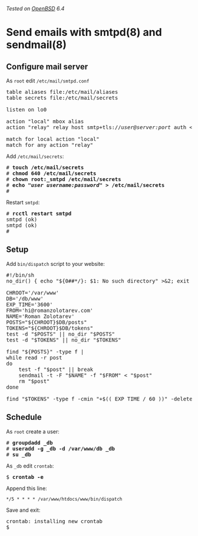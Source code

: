 _Tested on [OpenBSD](/openbsd/) 6.4_

# Send emails with smtpd(8) and sendmail(8)

## Configure mail server

As `root` edit `/etc/mail/smtpd.conf`

<pre>
table aliases file:/etc/mail/aliases
table secrets file:/etc/mail/secrets

listen on lo0

action "local" mbox alias <aliases>
action "relay" relay host smtp+tls://<i>user@server:port</i> auth &lt;secrets&gt;

match for local action "local"
match for any action "relay"
</pre>

Add `/etc/mail/secrets`:

<pre>
# <b>touch /etc/mail/secrets</b>
# <b>chmod 640 /etc/mail/secrets</b>
# <b>chown root:_smtpd /etc/mail/secrets</b>
# <b>echo "<i>user username:password</i>" &gt; /etc/mail/secrets</b>
#
</pre>

Restart `smtpd`:

<pre>
# <b>rcctl restart smtpd</b>
smtpd (ok)
smtpd (ok)
#
</pre>

## Setup

Add `bin/dispatch` script to your website:

<pre>
#!/bin/sh
no_dir() { echo "${0##*/}: $1: No such directory" &gt;&2; exit 2; }

CHROOT='/var/www'
DB='/db/www'
EXP_TIME='3600'
FROM='hi@romanzolotarev.com'
NAME='Roman Zolotarev'
POSTS="${CHROOT}$DB/posts"
TOKENS="${CHROOT}$DB/tokens"
test -d "$POSTS" || no_dir "$POSTS"
test -d "$TOKENS" || no_dir "$TOKENS"

find "${POSTS}" -type f |
while read -r post
do
	test -f "$post" || break
	sendmail -t -F "$NAME" -f "$FROM" < "$post"
	rm "$post"
done

find "$TOKENS" -type f -cmin "+$(( EXP_TIME / 60 ))" -delete
</pre>

## Schedule

As `root` create a user:

<pre>
# <b>groupdadd _db</b>
# <b>useradd -g _db -d /var/www/db _db</b>
# <b>su _db</b>
</pre>

As `_db` edit `crontab`:

<pre>
$ <b>crontab -e</b>
</pre>

Append this line:

	*/5 * * * * /var/www/htdocs/www/bin/dispatch

Save and exit:

<pre>
crontab: installing new crontab
$
</pre>
